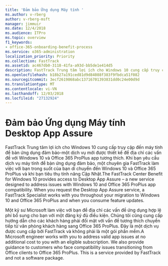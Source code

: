 ```yaml
---
title: 'Đảm bảo Ứng dụng Máy tính '
ms.author: v-rberg
author: v-rberg-msft
manager: jimmuir
ms.date: 12/4/2018
ms.audience: ITPro
ms.topic: overview
f1_keywords:
- office-365-onboarding-benefit-process
ms.service: o365-administration
localization_priority: Priority
ms.collection: FastTrack
ms.assetid: ac467db0-3118-41fa-a93d-bb5de1e414d5
description: FastTrack Trung tâm lợi ích cho Windows 10 cung cấp truy cập đến máy tính để bàn ứng dụng đảm bảo-một dịch vụ được thiết kế để địa chỉ các vấn đề với Windows 10 và Office 365 ProPlus tương thích ứng dụng.
ms.openlocfilehash: b18b27a191ced81d9d84088f383f9fbdca51f082
ms.sourcegitcommit: 3ecf2619868abc13716701393831dd0c24e00d9d
ms.translationtype: MT
ms.contentlocale: vi-VN
ms.lasthandoff: 12/03/2018
ms.locfileid: "27132924"
---
```

# <a name="desktop-app-assure"></a><span data-ttu-id="90c7f-103">Đảm bảo Ứng dụng Máy tính </span><span class="sxs-lookup"><span data-stu-id="90c7f-103">Desktop App Assure</span></span>

<span data-ttu-id="90c7f-p101">FastTrack Trung tâm lợi ích cho Windows 10 cung cấp truy cập đến máy tính để bàn ứng dụng đảm bảo-một dịch vụ mới được thiết kế để địa chỉ các vấn đề với Windows 10 và Office 365 ProPlus app tương thích. Khi bạn yêu cầu dịch vụ máy tính để bàn ứng dụng đảm bảo, một chuyên gia FastTrack làm việc với bạn trong suốt của bạn di chuyển đến Windows 10 và Office 365 ProPlus và khi bạn tiêu thụ tính năng Cập Nhật.</span><span class="sxs-lookup"><span data-stu-id="90c7f-p101">The FastTrack Center Benefit for Windows 10 provides access to Desktop App Assure – a new service designed to address issues with Windows 10 and Office 365 ProPlus app compatibility. When you request the Desktop App Assure service, a FastTrack Specialist works with you throughout your migration to Windows 10 and Office 365 ProPlus and when you consume feature updates.</span></span> 

<span data-ttu-id="90c7f-p102">Một kỹ sư Microsoft làm việc với bạn để địa chỉ các vấn đề ứng dụng hợp lệ phí bổ sung cho bạn với một đăng ký đủ điều kiện. Chúng tôi cũng cung cấp hướng dẫn cho các khách hàng phải đối mặt với vấn đề tương thích chuyển tiếp từ văn phòng khách hàng sang Office 365 ProPlus. Đây là một dịch vụ được cung cấp bởi FastTrack và không phải là một gói phần mềm.</span><span class="sxs-lookup"><span data-stu-id="90c7f-p102">A Microsoft engineer works with you to address valid app issues at no additional cost to you with an eligible subscription. We also provide guidance to customers who face compatibility issues transitioning from Office clients to Office 365 ProPlus. This is a service provided by FastTrack and not a software package.</span></span>

  

    

 
